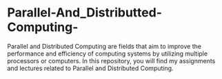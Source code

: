 # Parallel-And_Distributted-Computing-
Parallel and Distributed Computing are fields that aim to improve the performance and efficiency of computing systems by utilizing multiple processors or computers. In this repository, you will find my assignments and lectures related to Parallel and Distributed Computing.
